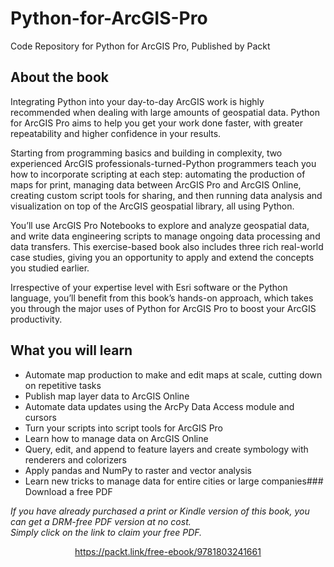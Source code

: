 


# Python-for-ArcGIS-Pro
Code Repository for Python for ArcGIS Pro, Published by Packt

## About the book

Integrating Python into your day-to-day ArcGIS work is highly recommended when dealing with large amounts of geospatial data. Python for ArcGIS Pro aims to help you get your work done faster, with greater repeatability and higher confidence in your results.

Starting from programming basics and building in complexity, two experienced ArcGIS professionals-turned-Python programmers teach you how to incorporate scripting at each step: automating the production of maps for print, managing data between ArcGIS Pro and ArcGIS Online, creating custom script tools for sharing, and then running data analysis and visualization on top of the ArcGIS geospatial library, all using Python.

You’ll use ArcGIS Pro Notebooks to explore and analyze geospatial data, and write data engineering scripts to manage ongoing data processing and data transfers. This exercise-based book also includes three rich real-world case studies, giving you an opportunity to apply and extend the concepts you studied earlier.

Irrespective of your expertise level with Esri software or the Python language, you’ll benefit from this book’s hands-on approach, which takes you through the major uses of Python for ArcGIS Pro to boost your ArcGIS productivity.

## What you will learn

- Automate map production to make and edit maps at scale, cutting down on repetitive tasks
- Publish map layer data to ArcGIS Online
- Automate data updates using the ArcPy Data Access module and cursors
- Turn your scripts into script tools for ArcGIS Pro
- Learn how to manage data on ArcGIS Online
- Query, edit, and append to feature layers and create symbology with renderers and colorizers
- Apply pandas and NumPy to raster and vector analysis
- Learn new tricks to manage data for entire cities or large companies### Download a free PDF

 <i>If you have already purchased a print or Kindle version of this book, you can get a DRM-free PDF version at no cost.<br>Simply click on the link to claim your free PDF.</i>
<p align="center"> <a href="https://packt.link/free-ebook/9781803241661">https://packt.link/free-ebook/9781803241661 </a> </p>